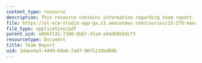 ```yaml
---
content_type: resource
description: This resource contains information regarding team report.
file: https://ol-ocw-studio-app-qa.s3.amazonaws.com/courses/15-279-management-communication-for-undergraduates-fall-2012/1daee4a3449969a67a0790f5110bd096_MIT15_279F12_team_report.pdf
file_type: application/pdf
parent_uid: e866f131-7380-bbbf-41a4-a44d68b5dc73
resourcetype: Document
title: Team Report
uid: 1daee4a3-4499-69a6-7a07-90f5110bd096
---
```

